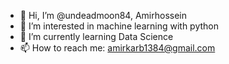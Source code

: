 - 👋 Hi, I’m @undeadmoon84, Amirhossein
- 👀 I’m interested in machine learning with python
- 🌱 I’m currently learning Data Science
- 📫 How to reach me: amirkarb1384@gmail.com

